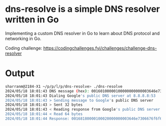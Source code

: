 # dns-resolve is a simple DNS resolver written in Go

Implementing a custom DNS resolver in Go to learn about DNS protocol and networking in Go.

Coding challenge: https://codingchallenges.fyi/challenges/challenge-dns-resolver


# Output 

```bash
sharranm@2184-X1 ~/p/p/l/p/dns-resolve> ./dns-resolve                                                                                                         main-?
2024/05/18 18:01:43 DNS message (hex): 00160100000100000000000003646e7306676f6f676c6503636f6d0000010001
2024/05/18 18:01:43 Dialing Google's public DNS server at 8.8.8.8:53
2024/05/18 18:01:43 > Sending message to Google's public DNS server
2024/05/18 18:01:43 > Sent 32 bytes
2024/05/18 18:01:43 < Reading response from Google's public DNS server
2024/05/18 18:01:44 < Read 64 bytes
2024/05/18 18:01:44 Response: 00168180000100020000000003646e7306676f6f676c6503636f6d0000010001c00c000100010000002a000408080404c00c000100010000002a000408080808
```
